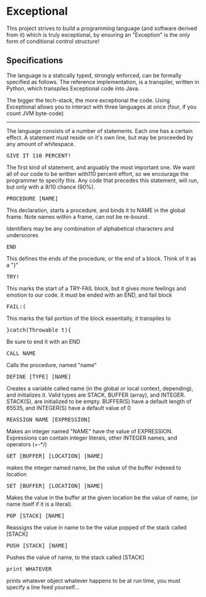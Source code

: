 # Exceptional

This project strives to build a programming language (and software derived from it) which is truly exceptional, by ensuring an "Exception" is the only form of conditional control structure!
## Specifications

The language is a statically typed, strongly enforced, can be formally specified as follows. The reference implementation, is a transpiler, written in Python, which transpiles Exceptional code into Java. 

The bigger the tech-stack, the more exceptional the code. Using Exceptional allows you to interact with three languages at once (four, if you count JVM byte-code)
 
<hr/>

The language consists of a number of statements. Each one has a certain effect. A statement must reside on it's own line, but may be proceeded by any amount of whitespace.

<pre>
GIVE_IT_110_PERCENT!
</pre>
The first kind of statement, and arguably the most important one. We want all of our code to be written with110 percent effort, so we encourage the programmer to specify this. Any code that precedes this statement, will run, but only with a 9/10 chance (90%).

<pre>
PROCEDURE [NAME]
</pre>

This declaration, starts a procedure, and binds it to NAME in the global frame. Note names within a frame, can not be re-bound.

Identifiers may be any combination of alphabetical characters and underscores

<pre>
END
</pre>

This defines the ends of the procedure, or the end of a block. Think of it as a "}"

<pre>TRY!
</pre>

This marks the start of a TRY-FAIL block, but it gives more feelings and emotion to our code. it must be ended with an END, and fail block

<pre>
FAIL:(
</pre>
This marks the fail portion of the block essentially, it transpiles to 
<pre>}catch(Throwable t){</pre>
Be sure to end it with an END

<pre>
CALL NAME
</pre>

Calls the procedure, named "name"

<pre>
DEFINE [TYPE] [NAME]
</pre>

Creates a variable called name (in the global or local context, depending), and initializes it.
Valid types are STACK, BUFFER (array), and INTEGER. 
STACK(S), are initialized to be empty. BUFFER(S) have a default length of 65535, and INTEGER(S) have a default value of 0

<pre>
REASSIGN NAME [EXPRESSION]
</pre>
Makes an integer named "NAME" have the value of EXPRESSION. Expressions can contain integer literals, other INTEGER names, and operators (+-*/)

<pre>GET [BUFFER] [LOCATION] [NAME]</pre>
makes the integer named name, be the value of the buffer indexed to location

<pre>SET [BUFFER] [LOCATION] [NAME]</pre>
Makes the value in the buffer at the given location be the value of name, (or name itself if it is a literal).

<pre>POP [STACK] [NAME]</pre>
Reassigns the value in name to be the value popped of the stack called [STACK]

<pre>PUSH [STACK] [NAME]</pre>
Pushes the value of name, to the stack called [STACK]

<pre>print WHATEVER</pre>

prints whatever object whatever happens to be at run time, you must specify a line feed yourself...




